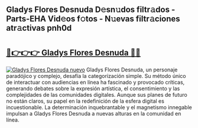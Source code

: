 ## Gladys Flores Desnuda D𝚎sn𝚞dos filtr𝚊dos - Parts-EHA Vid𝚎os f𝚘tos - N𝚞evas filtr𝚊ciones atr𝚊ctivas pnh0d

# <h2><a href="http://mb3hfc.tromn.icu/?c=Gladys+Flores+Desnuda">🔗👉👉👉 Gladys Flores Desnuda 🔗🔗</a></h2>

[![Gladys Flores Desnuda nuevo](https://i.imgur.com/pEAQMta.gif)](http://mb3hfc.tromn.icu/?c=Gladys+Flores+Desnuda)
Gladys Flores Desnuda, un personaje paradójico y complejo, desafía la categorización simple. Su método único de interactuar con audiencias en línea ha fascinado y provocado críticas, generando debates sobre la expresión artística, el consentimiento y las complejidades de las comunidades digitales. Aunque sus planes de futuro no están claros, su papel en la redefinición de la esfera digital es incuestionable. La determinación inquebrantable y el magnetismo innegable impulsan a Gladys Flores Desnuda a nuevas alturas en la comunidad en línea.
